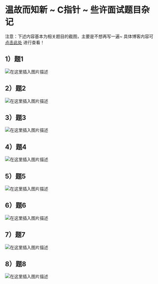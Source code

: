 温故而知新 ~ C指针 ~ 些许面试题目杂记
=

注意：下述内容基本为相关题目的截图，主要是不想再写一遍~
具体博客内容可 [点击此处](https://blog.csdn.net/m0_51961114/article/details/125287057) 进行查看！ 

## 1）题1
![在这里插入图片描述](https://img-blog.csdnimg.cn/dd8d79efd7474297a8d3c10655c5b33c.png)
## 2）题2
![在这里插入图片描述](https://img-blog.csdnimg.cn/01e88d13c7c745f1bac1b9062c0c5ae7.png)
## 3）题3
![在这里插入图片描述](https://img-blog.csdnimg.cn/b422e1614ff0429b923047690192292d.png)
## 4）题4
![在这里插入图片描述](https://img-blog.csdnimg.cn/3495d1d8a1ad4dcba502b54a30befdc9.png)
## 5）题5
![在这里插入图片描述](https://img-blog.csdnimg.cn/c5a296a9bed44fd486e2c6682613a95b.png)
## 6）题6
![在这里插入图片描述](https://img-blog.csdnimg.cn/748c189f949e456d8a005067811e69ba.png)
## 7）题7
![在这里插入图片描述](https://img-blog.csdnimg.cn/a1cdc4604ed3454990a2b69e8671752c.png)
## 8）题8
![在这里插入图片描述](https://img-blog.csdnimg.cn/61241c1cc0df4cac908a0ea5d40fb4ca.png)
